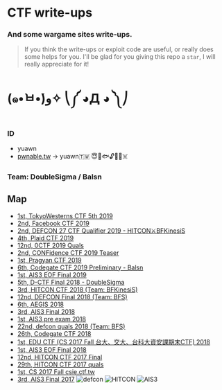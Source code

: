 # CTF write-ups
### And some wargame sites write-ups.
> If you think the write-ups or exploit code are useful, or really does some helps for you. I'll be glad for you giving this repo a `star`, I will really appreciate for it!
# (๑•̀ㅂ•́)ﻭ✧ ⎝༼ ◕Д ◕ ༽⎠
### ID
* yuawn
* [pwnable.tw](https://pwnable.tw/user/370) -> yuawn🇹🇼 😇🍊🐟🔓🤖🐻☠️
### Team: DoubleSigma / Balsn
## Map
* [1st, TokyoWesterns CTF 5th 2019](https://github.com/yuawn/CTF/tree/master/2019/twctf)
* [2nd, Facebook CTF 2019](https://github.com/yuawn/CTF/tree/master/2019/fbctf-2019)
* [2nd, DEFCON 27 CTF Qualifier 2019 - HITCON⚔BFKinesiS](https://github.com/yuawn/CTF/tree/master/2019/defcon27-quals-2019)
* [4th, Plaid CTF 2019](https://balsn.tw/ctf_writeup/20190413-plaidctf/)
* [12nd, 0CTF 2019 Quals](https://github.com/yuawn/CTF/tree/master/2019/0ctf)
* [2nd, CONFidence CTF 2019 Teaser](https://github.com/yuawn/CTF/tree/master/2019/confidence_teaser)
* [1st, Pragyan CTF 2019](https://github.com/yuawn/CTF/tree/master/2019/pragyan)
* [6th, Codegate CTF 2019 Preliminary - Balsn](https://github.com/yuawn/CTF/tree/master/2019/codegate)
* [1st, AIS3 EOF Final 2019](https://github.com/yuawn/CTF/tree/master/2019/EOF_Final)
* [5th, D-CTF Final 2018 - DoubleSigma](https://github.com/yuawn/CTF/tree/master/2018/defcamp-ctf-final)
* [3rd, HITCON CTF 2018 (Team: BFKinesiS)](https://github.com/yuawn/CTF/tree/master/2018/HITCON_CTF)
* [12nd, DEFCON Final 2018 (Team: BFS)](https://github.com/yuawn/CTF/tree/master/2018/DEFCON_Final)
* [6th, AEGIS 2018](https://github.com/yuawn/CTF/tree/master/2018/aegis)
* [3rd, AIS3 Final 2018](https://github.com/yuawn/CTF/tree/master/2018/ais3_final)
* [1st, AIS3 pre exam 2018](https://github.com/yuawn/CTF/tree/master/2018/ais3_pre_exam)
* [22nd, defcon quals 2018 (Team: BFS)](https://github.com/yuawn/CTF/tree/master/2018/defcon)
* [26th, Codegate CTF 2018](https://github.com/yuawn/CTF/tree/master/2018/Codegate)
* [1st, EDU CTF (CS 2017 Fall 台大、交大、台科大資安課期末CTF) 2018](https://github.com/yuawn/CTF/tree/master/2018/2017_Fall_Edu-CTF_AIS3-EOF-CTF)
* [1st, AIS3 EOF Final 2018](https://github.com/yuawn/CTF/tree/master/2018/eof_final)
* [12nd, HITCON CTF 2017 Final](https://github.com/yuawn/CTF/tree/master/2017/HITCON_2017_Final)
* [29th, HITCON CTF 2017 quals](https://github.com/yuawn/CTF/tree/master/2017/HITCON_2017_quals)
* [1st, CS 2017 Fall csie.ctf.tw](https://github.com/yuawn/CTF/tree/master/sites/CS_2017_Fall)
* [3rd, AIS3 Final 2017](https://github.com/yuawn/CTF/tree/master/2017/AIS3_final)
![defcon](https://github.com/yuawn/CTF/blob/master/2018/DEFCON_Final/defcon.jpg)
![HITCON](https://github.com/yuawn/CTF/blob/master/2017/HITCON_2017_Final/photo.jpg)
![AIS3](https://github.com/yuawn/CTF/blob/master/2018/eof_final/a.jpg)
